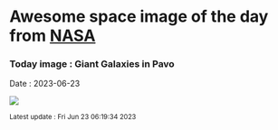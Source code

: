 
# Awesome space image of the day from [NASA](https://api.nasa.gov/)

### Today image : Giant Galaxies in Pavo
Date : 2023-06-23

![](https://apod.nasa.gov/apod/image/2306/NGC-6872-LRGB-rev-5-crop-CDK-1000-22-May-2023_1024.jpg)

<small>Latest update : Fri Jun 23 06:19:34 2023</small>
        